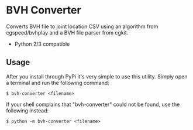 # BVH Converter
Converts BVH file to joint location CSV using an algorithm from cgspeed/bvhplay and a BVH file parser from cgkit.

* Python 2/3 compatible

## Usage
After you install through PyPi it's very simple to use this utility. Simply open a terminal and run the following command:
```
$ bvh-converter <filename>
```
If your shell complains that "bvh-converter" could not be found, use the following instead:
```
$ python -m bvh-converter <filename>
```
